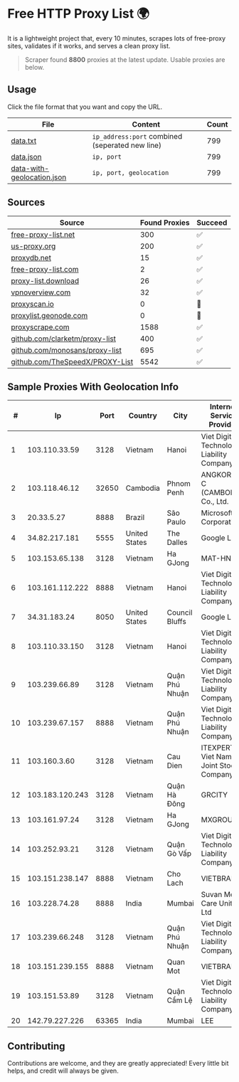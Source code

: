 
# Free HTTP Proxy List 🌍

It is a lightweight project that, every 10 minutes, scrapes lots of free-proxy sites, validates if it works, and serves a clean proxy list.


> Scraper found **8800** proxies at the latest update. Usable proxies are below.

## Usage

Click the file format that you want and copy the URL.


|File|Content|Count|
|----|-------|-----|
|[data.txt](https://raw.githubusercontent.com/themiralay/Proxy-List-World/master/data.txt)|`ip_address:port` combined (seperated new line)|799|
|[data.json](https://raw.githubusercontent.com/themiralay/Proxy-List-World/master/data.json)|`ip, port`|799|
|[data-with-geolocation.json](https://raw.githubusercontent.com/themiralay/Proxy-List-World/master/data-with-geolocation.json)|`ip, port, geolocation`|799|

## Sources

|Source|Found Proxies|Succeed|
|------|-------------|-------|
|[free-proxy-list.net](https://free-proxy-list.net)|300|✅|
|[us-proxy.org](https://www.us-proxy.org)|200|✅|
|[proxydb.net](http://proxydb.net)|15|✅|
|[free-proxy-list.com](https://free-proxy-list.com/?page=&port=&type%5B%5D=http&type%5B%5D=https&up_time=0&search=Search)|2|✅|
|[proxy-list.download](https://www.proxy-list.download/HTTP)|26|✅|
|[vpnoverview.com](https://vpnoverview.com/privacy/anonymous-browsing/free-proxy-servers)|32|✅|
|[proxyscan.io](https://www.proxyscan.io)|0|🚫|
|[proxylist.geonode.com](https://proxylist.geonode.com/api/proxy-list?limit=300&page=1&sort_by=lastChecked&sort_type=desc&protocols=http,https)|0|🚫|
|[proxyscrape.com](https://api.proxyscrape.com/v2/?request=displayproxies&protocol=http&timeout=10000&country=all&ssl=all&anonymity=all)|1588|✅|
|[github.com/clarketm/proxy-list](https://raw.githubusercontent.com/clarketm/proxy-list/master/proxy-list-raw.txt)|400|✅|
|[github.com/monosans/proxy-list](https://raw.githubusercontent.com/monosans/proxy-list/main/proxies/http.txt)|695|✅|
|[github.com/TheSpeedX/PROXY-List](https://raw.githubusercontent.com/TheSpeedX/PROXY-List/master/http.txt)|5542|✅|


## Sample Proxies With Geolocation Info

|#|Ip|Port|Country|City|Internet Service Provider|
|-|--|----|-------|----|-------------------------|
|1|103.110.33.59|3128|Vietnam|Hanoi|Viet Digital Technology Liability Company|
|2|103.118.46.12|32650|Cambodia|Phnom Penh|ANGKOR E & C (CAMBODIA) Co., Ltd.|
|3|20.33.5.27|8888|Brazil|São Paulo|Microsoft Corporation|
|4|34.82.217.181|5555|United States|The Dalles|Google LLC|
|5|103.153.65.138|3128|Vietnam|Ha GJong|MAT-HN|
|6|103.161.112.222|8888|Vietnam|Hanoi|Viet Digital Technology Liability Company|
|7|34.31.183.24|8050|United States|Council Bluffs|Google LLC|
|8|103.110.33.150|3128|Vietnam|Hanoi|Viet Digital Technology Liability Company|
|9|103.239.66.89|3128|Vietnam|Quận Phú Nhuận|Viet Digital Technology Liability Company|
|10|103.239.67.157|8888|Vietnam|Quận Phú Nhuận|Viet Digital Technology Liability Company|
|11|103.160.3.60|3128|Vietnam|Cau Dien|ITEXPERT Viet Nam Joint Stock Company|
|12|103.183.120.243|3128|Vietnam|Quận Hà Đông|GRCITY|
|13|103.161.97.24|3128|Vietnam|Ha GJong|MXGROUP|
|14|103.252.93.21|3128|Vietnam|Quận Gò Vấp|Viet Digital Technology Liability Company|
|15|103.151.238.147|8888|Vietnam|Cho Lach|VIETBRANDS|
|16|103.228.74.28|8888|India|Mumbai|Suvan Medi Care Unit Pvt Ltd|
|17|103.239.66.248|3128|Vietnam|Quận Phú Nhuận|Viet Digital Technology Liability Company|
|18|103.151.239.155|8888|Vietnam|Quan Mot|VIETBRANDS|
|19|103.151.53.89|3128|Vietnam|Quận Cẩm Lệ|Viet Digital Technology Liability Company|
|20|142.79.227.226|63365|India|Mumbai|LEE|



## Contributing

Contributions are welcome, and they are greatly appreciated! Every
little bit helps, and credit will always be given.

